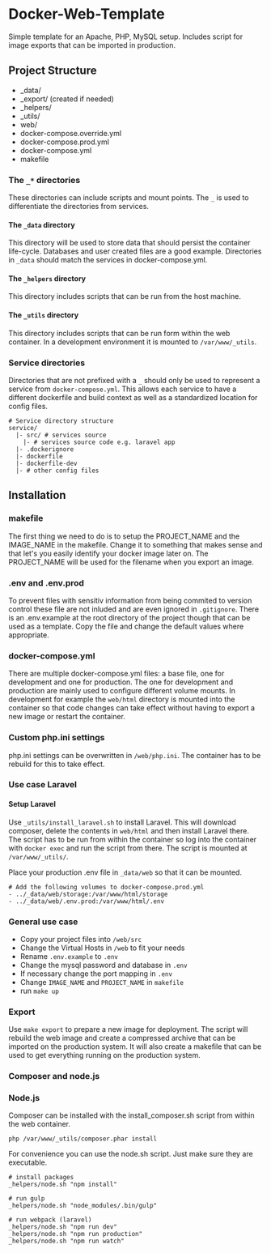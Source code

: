 # Docker-Web-Template

Simple template for an Apache, PHP, MySQL setup. Includes script for image exports that can be imported in production.

## Project Structure

- \_data/
- \_export/ (created if needed)
- \_helpers/
- \_utils/
- web/
- docker-compose.override.yml
- docker-compose.prod.yml
- docker-compose.yml
- makefile

### The ```_*``` directories

These directories can include scripts and mount points. The ```_``` is used to differentiate the directories from services.

#### The ```_data``` directory

This directory will be used to store data that should persist the container life-cycle. Databases and user created files are a good example.
Directories in ```_data``` should match the services in docker-compose.yml.

#### The ```_helpers``` directory

This directory includes scripts that can be run from the host machine.

#### The ```_utils``` directory

This directory includes scripts that can be run form within the web container. In a development environment it is mounted to ```/var/www/_utils```.

### Service directories

Directories that are not prefixed with a ```_``` should only be used to represent a service from ```docker-compose.yml```. This allows each service to have a different dockerfile and build context as well as a standardized location for config files.

```
# Service directory structure
service/
  |- src/ # services source
    |- # services source code e.g. laravel app
  |- .dockerignore
  |- dockerfile
  |- dockerfile-dev
  |- # other config files
```

## Installation

### makefile

The first thing we need to do is to setup the PROJECT_NAME and the IMAGE_NAME in the makefile. Change it to something that makes sense and that let's you easily identify your docker image later on. The PROJECT_NAME will be used for the filename when you export an image.

### .env and .env.prod

To prevent files with sensitiv information from being commited to version control these file are not inluded and are even ignored in ```.gitignore```. There is an .env.example at the root directory of the project though that can be used as a template. Copy the file and change the default values where appropriate.

### docker-compose.yml

There are multiple docker-compose.yml files: a base file, one for development and one for production. The one for development and production are mainly used to configure different volume mounts. In development for example the ```web/html``` directory is mounted into the container so that code changes can take effect without having to export a new image or restart the container.


### Custom php.ini settings
php.ini settings can be overwritten in ```/web/php.ini```. The container has to be rebuild for this to take effect.

### Use case Laravel

#### Setup Laravel
Use ```_utils/install_laravel.sh``` to install Laravel. This will download composer, delete the contents in ```web/html``` and then install Laravel there. The script has to be run from within the container so log into the container with ```docker exec``` and run the script from there. The script is mounted at ```/var/www/_utils/```.

Place your production .env file in ```_data/web``` so that it can be mounted.

```
# Add the following volumes to docker-compose.prod.yml
- ../_data/web/storage:/var/www/html/storage
- ../_data/web/.env.prod:/var/www/html/.env
```

### General use case

- Copy your project files into ```/web/src```
- Change the Virtual Hosts in ```/web``` to fit your needs
- Rename ```.env.example``` to ```.env```
- Change the mysql password and database in ```.env```
- If necessary change the port mapping in ```.env```
- Change ```IMAGE_NAME``` and ```PROJECT_NAME``` in ```makefile```
- run ```make up```

### Export

Use ```make export``` to prepare a new image for deployment. The script will rebuild the web image and create a compressed archive that can be imported on the production system. It will also create a makefile that can be used to get everything running on the production system.

### Composer and node.js

### Node.js

Composer can be installed with the install_composer.sh script from within the web container.

```
php /var/www/_utils/composer.phar install
```

For convenience you can use the node.sh script. Just make sure they are executable.

```
# install packages
_helpers/node.sh "npm install"

# run gulp
_helpers/node.sh "node_modules/.bin/gulp"

# run webpack (laravel)
_helpers/node.sh "npm run dev"
_helpers/node.sh "npm run production"
_helpers/node.sh "npm run watch"
```
